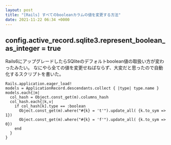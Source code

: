 ```yaml
---
layout: post
title: "[Rails] すべてのbooleanカラムの値を変更する方法"
date: 2021-11-22 06:34 +0000
---
```


## config.active_record.sqlite3.represent_boolean_as_integer = true

Rails6にアップグレードしたらSQliteのデフォルトboolean値の取扱い方が変わったみたい。
なにやら全ての値を変更せねばならず、大変だと思ったので自動化するスクリプトを書いた。

```
Rails.application.eager_load!
models = ApplicationRecord.descendants.collect { |type| type.name }
models.each{|m|
  col_hash = Object.const_get(m).columns_hash
  col_hash.each{|k,v|
    if col_hash[k].type == :boolean
      Object.const_get(m).where("#{k} = 't'").update_all( {k.to_sym => 1})
      Object.const_get(m).where("#{k} = 'f'").update_all( {k.to_sym => 0})
    end
  }
}

```



